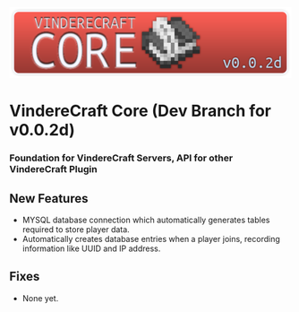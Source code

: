 
![VindereCraft Core](images/index-readme/vinderecraft-core-0.0.2d-logo.png)

# VindereCraft Core (Dev Branch for v0.0.2d)

### Foundation for VindereCraft Servers, API for other VindereCraft Plugin

## New Features
- MYSQL database connection which automatically generates tables required to store player data.
- Automatically creates database entries when a player joins, recording information like UUID and IP address.
## Fixes
- None yet.